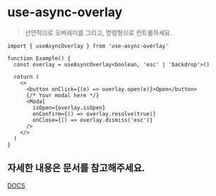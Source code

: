 # use-async-overlay

> 선언적으로 오버레이를 그리고, 명령형으로 컨트롤하세요.

```tsx
import { useAsyncOverlay } from 'use-async-overlay'

function Example() {
  const overlay = useAsyncOverlay<boolean, 'esc' | 'backdrop'>()

  return (
    <>
      <button onClick={(e) => overlay.open(e)}>Open</button>
      {/* Your modal here */}
      <Modal
        isOpen={overlay.isOpen}
        onConfirm={() => overlay.resolve(true)}
        onClose={() => overlay.dismiss('esc')}
      />
    </>
  )
}
```

## 자세한 내용은 문서를 참고해주세요.

[DOCS](https://use-async-overlay.shiwoo.dev/)
